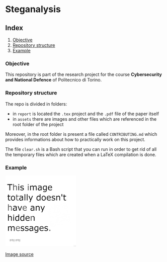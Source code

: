 # Steganalysis

## Index

1. [Objective](#objective)
2. [Repository structure](#repository-structure)
3. [Example](#example)

### Objective

This repository is part of the research project for the course
**Cybersecurity and National Defence** of Politecnico di Torino.

### Repository structure

The repo is divided in folders:

- in ```report``` is located the ```.tex``` project and the ```.pdf``` file of
the paper itself
- in ```assets``` there are images and other files which are referenced in the
root folder of the project

<!-- Add code folder if needed -->

Moreover, in the root folder is present a file called ```CONTRIBUTING.md``` which
provides informations about how to practically work on this project.

The file ```clear.sh``` is a Bash script that you can run in order to get rid of
all the temporary files which are created when a LaTeX compilation is done.

### Example

![img](assets/download.jpg)

[Image source](https://www.reddit.com/r/HowToHack/comments/aezjqz/theres_6_different_hidden_messages_in_this_image/)
